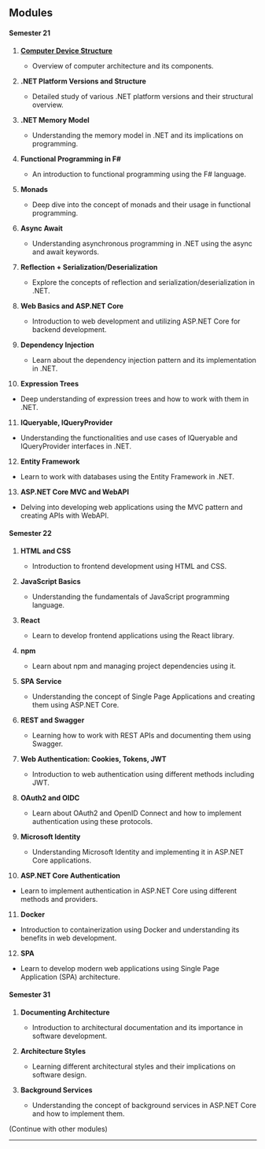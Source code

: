 ## Modules

#### **Semester 21**

1. **[Computer Device Structure](google.com)**
    - Overview of computer architecture and its components.

2. **.NET Platform Versions and Structure**
    - Detailed study of various .NET platform versions and their structural overview.

3. **.NET Memory Model**
    - Understanding the memory model in .NET and its implications on programming.

4. **Functional Programming in F#**
    - An introduction to functional programming using the F# language.

5. **Monads**
    - Deep dive into the concept of monads and their usage in functional programming.

6. **Async Await**
    - Understanding asynchronous programming in .NET using the async and await keywords.

7. **Reflection + Serialization/Deserialization**
    - Explore the concepts of reflection and serialization/deserialization in .NET.

8. **Web Basics and ASP.NET Core**
    - Introduction to web development and utilizing ASP.NET Core for backend development.

9. **Dependency Injection**
    - Learn about the dependency injection pattern and its implementation in .NET.

10. **Expression Trees**
- Deep understanding of expression trees and how to work with them in .NET.

11. **IQueryable, IQueryProvider**
- Understanding the functionalities and use cases of IQueryable and IQueryProvider interfaces in .NET.

12. **Entity Framework**
- Learn to work with databases using the Entity Framework in .NET.

13. **ASP.NET Core MVC and WebAPI**
- Delving into developing web applications using the MVC pattern and creating APIs with WebAPI.

#### **Semester 22**

1. **HTML and CSS**
    - Introduction to frontend development using HTML and CSS.

2. **JavaScript Basics**
    - Understanding the fundamentals of JavaScript programming language.

3. **React**
    - Learn to develop frontend applications using the React library.

4. **npm**
    - Learn about npm and managing project dependencies using it.

5. **SPA Service**
    - Understanding the concept of Single Page Applications and creating them using ASP.NET Core.

6. **REST and Swagger**
    - Learning how to work with REST APIs and documenting them using Swagger.

7. **Web Authentication: Cookies, Tokens, JWT**
    - Introduction to web authentication using different methods including JWT.

8. **OAuth2 and OIDC**
    - Learn about OAuth2 and OpenID Connect and how to implement authentication using these protocols.

9. **Microsoft Identity**
    - Understanding Microsoft Identity and implementing it in ASP.NET Core applications.

10. **ASP.NET Core Authentication**
- Learn to implement authentication in ASP.NET Core using different methods and providers.

11. **Docker**
- Introduction to containerization using Docker and understanding its benefits in web development.

12. **SPA**
- Learn to develop modern web applications using Single Page Application (SPA) architecture.

#### **Semester 31**

1. **Documenting Architecture**
    - Introduction to architectural documentation and its importance in software development.

2. **Architecture Styles**
    - Learning different architectural styles and their implications on software design.

3. **Background Services**
    - Understanding the concept of background services in ASP.NET Core and how to implement them.

(Continue with other modules)

---
